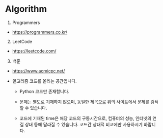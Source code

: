 Algorithm
=====

1. Programmers
  - https://programmers.co.kr/

2. LeetCode
  - https://leetcode.com/

3. 백준
  - https://www.acmicpc.net/
- 알고리즘 코드를 올리는 공간입니다.

  - Python 코드만 존재합니다.

  - 문제는 별도로 기재하지 않으며, 동일한 제목으로 위의 사이트에서 문제를 검색할 수 있습니다.

  - 코드에 기재된 time은 해당 코드의 구동시간으로, 컴퓨터의 성능, 인터넷의 연결 상태 등에 달라질
  수 있습니다. 코드간 상대적 비교에만 사용하시기 바랍니다.
